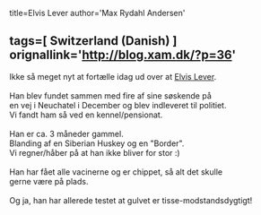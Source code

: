 title=Elvis Lever
author='Max Rydahl Andersen'

tags=[ Switzerland (Danish) ]
orignallink='http://blog.xam.dk/?p=36'
---
<div><p>Ikke s&#229; meget nyt at fort&#230;lle idag ud over at <a href="http://coppermine.xam.dk/thumbnails.php?album=20" title="Elvis Lever">Elvis Lever</a>.<br><br>
Han blev fundet sammen med fire af sine s&#248;skende p&#229;<br>
en vej i Neuchatel i December og blev indleveret til politiet.<br>
Vi fandt ham s&#229; ved en kennel/pensionat.<br><br>
Han er ca. 3 m&#229;neder gammel.<br>
Blanding af en Siberian Huskey og en "Border".<br>
Vi regner/h&#229;ber p&#229; at han ikke bliver for stor :)<br><br>
Han har f&#229;et alle vacinerne og er chippet, s&#229; alt det skulle <br>
gerne v&#230;re p&#229; plads.<br><br>
Og ja, han har allerede testet at gulvet er tisse-modstandsdygtigt!<br><br></p></div>
